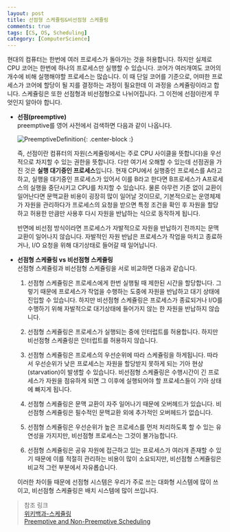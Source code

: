 ```yaml
---
layout: post
title: 선점형 스케쥴링&비선점형 스케쥴링
comments: true
tags: [CS, OS, Scheduling]
category: [ComputerScience]
---  
```


현대의 컴퓨터는 한번에 여러 프로세스가 돌아가는 것을 허용합니다. 하지만 실제로 CPU 코어는 한번에 하나의 프로세스만 실행할 수 있습니다. 코어가 여러개여도 코어의 개수에 비해 실행해야할 프로세스는 많습니다. 이 때 단일 코어를 기준으로, 어떠한 프로세스가 코어에 할당이 될 지를 결정하는 과정이 필요한데 이 과정을 스케쥴링이라고 합니다. 스케쥴링은 또한 선점형과 비선점형으로 나뉘어집니다. 그 이전에 선점이란게 무엇인지 알아야 합니다.

* **선점(preemptive)**  
  preemptive를 영어 사전에서 검색하면 다음과 같이 나옵니다.  

  ![PreemptiveDefinition]({{"/img/preemptiveDefinition.png"}}){: .center-block :}

  즉, 선점이란 컴퓨터의 자원(스케쥴링에서는 주로 CPU 사이클을 뜻합니다)을 우선적으로 차지할 수 있는 권한을 뜻합니다. 다만 여기서 오해할 수 있는데 선점권을 가진 것은 **실행 대기중인 프로세스**입니다. 현재 CPU에서 실행중인 프로세스를 A라고 하고, 실행을 대기중인 프로세스가 있어서 이를 B라고 한다면 B프로세스가 A프로세스의 실행을 중단시키고 CPU를 차지할 수 있습니다. 물론 아무런 기준 없이 교환이 일어난다면 문맥교환 비용이 굉장히 많이 일어날 것이므로, 기본적으로는 운영체제가 자원을 관리하다가 프로세스의 요청을 받으면 특정 조건을 확인 후 자원을 할당하고 허용한 만큼만 사용후 다시 자원을 반납하는 식으로 동작하게 됩니다.  
  
  반면에 비선점 방식이라면 프로세스가 자발적으로 자원을 반납하기 전까지는 문맥교환이 일어나지 않습니다. 자발적인 자원 반납은 프로세스가 작업을 마치고 종료하거나, I/O  요청을 위해 대기상태로 들어갈 때 일어납니다.  

* **선점형 스케쥴링 vs 비선점형 스케쥴링**  
  선점형 스케쥴링과 비선점형 스케쥴링을 서로 비교하면 다음과 같습니다.

  1. 선점형 스케쥴링은 프로세스에게 한번 실행될 때 제한된 시간을 할당합니다. 그렇기 때문에 프로세스가 작업을 수행하는 도중에 자원을 반납하고 대기 상태에 진입할 수 있습니다. 하지만 비선점형 스케쥴링은 프로세스가 종료되거나 I/O를 수행하기 위해 자발적으로 대기상태에 들어가지 않는 한 자원을 반납하지 않습니다.
  
  2. 선점형 스케쥴링은 프로세스가 실행되는 중에 인터럽트를 허용합니다. 하지만 비선점형 스케쥴링은 인터럽트를 허용하지 않습니다.
  
  3. 선점형 스케쥴링은 프로세스의 우선순위에 따라 스케쥴링을 하게됩니다. 따라서 우선순위가 낮은 프로세스는 자원을 할당받지 못하게 되는 기아 현상(starvation)이 발생할 수 있습니다. 비선점형 스케쥴링은 수행시간이 긴 프로세스가 자원을 점유하게 되면 그 이후에 실행되어야 할 프로세스들이 기아 상태에 빠지게 됩니다.  
  
  4. 선점형 스케쥴링은 문맥 교환이 자주 일어나기 때문에 오버헤드가 있습니다. 비선점형 스케쥴링은 필수적인 문맥교환 외에 추가적인 오버헤드가 없습니다.  
  
  5. 선점형 스케쥴링은 우선순위가 높은 프로세스를 먼저 처리하도록 할 수 있는 유연성을 가지지만, 비선점형 프로세스는 그것이 불가능합니다.
  
  6. 선점형 스케쥴링은 공유 자원에 접근하고 있는 프로세스가 여러개 존재할 수 있기 때문에 이를 적절히 관리하는 비용이 많이 소요되지만, 비선점형 스케쥴링은 비교적 그런 부분에서 자유롭습니다.  

  이러한 차이들 때문에 선점형 시스템은 우리가 주로 쓰는 대화형 시스템에 많이 쓰이고, 비선점형 스케쥴링은 배치 시스템에 많이 쓰입니다.
   
> 참조 링크  
> [위키백과-스케쥴링](https://ko.wikipedia.org/wiki/스케줄링_(컴퓨팅)#cite_note-2)  
> [Preemptive and Non-Preemptive Scheduling](https://www.geeksforgeeks.org/preemptive-and-non-preemptive-scheduling/)